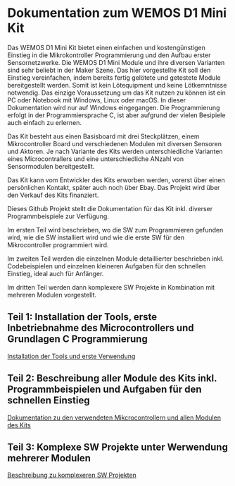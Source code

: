 # Dokumentation zum WEMOS D1 Mini Kit
Das WEMOS D1 Mini Kit bietet einen einfachen und kostengünstigen Einstieg in die Mikrokontroller Programmierung und den Aufbau erster Sensornetzwerke. Die WEMOS D1 Mini Module und ihre diversen Varianten sind sehr beliebt in der Maker Szene. Das hier vorgestellte Kit soll den Einstieg vereinfachen, indem bereits fertig gelötete und getestete Module bereitgestellt werden. Somit ist kein Lötequipment und keine Lötkemntnisse notwendig. Das einzige Voraussetzung um das Kit nutzen zu können ist ein PC oder Notebook mit Windows, Linux oder macOS. In dieser Dokumentation wird nur auf Windows eingegangen. Die Programmierung erfolgt in der Programmiersprache C, ist aber aufgrund der vielen Besipiele auch einfach zu erlernen.

Das Kit besteht aus einen Basisboard mit drei Steckplätzen, einem Mikrocontroller Board und verschiedenen Modulen mit diversen Sensoren und Aktoren. Je nach Variante des Kits werden unterschiedliche Varianten eines Microcontrallers und eine unterschiedliche ANzahl von Sensormodulen bereitgestellt.

Das Kit kann vom Entwickler des Kits erworben werden, vorerst über einen persönlichen Kontakt, später auch noch über Ebay. Das Projekt wird über den Verkauf des Kits finanziert.

Dieses Github Projekt stellt die Dokumentation für das Kit inkl. diverser Programmbeispiele zur Verfügung.

Im ersten Teil wird beschrieben, wo die SW zum Programmieren gefunden wird, wie die SW installiert wird und wie die erste SW für den Mikrocontroller programmiert wird.

Im zweiten Teil werden die einzelnen Module detaillierter beschrieben inkl. Codebeispielen und einzelnen kleineren Aufgaben für den schnellen Einstieg, ideal auch für Anfänger.

Im dritten Teil werden dann komplexere SW Projekte in Kombination mit mehreren Modulen vorgestellt.

## Teil 1: Installation der Tools, erste Inbetriebnahme des Microcontrollers und Grundlagen C Programmierung

[Installation der Tools und erste Verwendung](Installation/README.md)

## Teil 2: Beschreibung aller Module des Kits inkl. Programmbeispielen und Aufgaben für den schnellen Einstieg

[Dokumentation zu den verwendeten Mikcrocontrollern und allen Modulen des Kits](Module/README.md)

## Teil 3: Komplexe SW Projekte unter Werwendung mehrerer Modulen

[Beschreibung zu komplexeren SW Projekten](SWProjekte/README.md)

